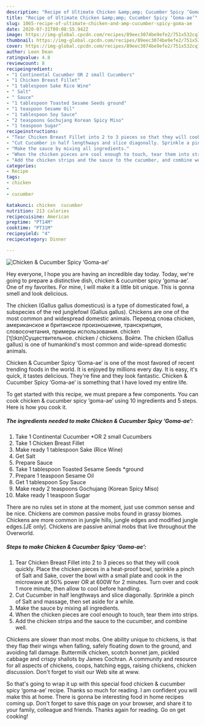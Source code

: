 ```yaml
---
description: "Recipe of Ultimate Chicken &amp;amp; Cucumber Spicy ‘Goma-ae’"
title: "Recipe of Ultimate Chicken &amp;amp; Cucumber Spicy ‘Goma-ae’"
slug: 1065-recipe-of-ultimate-chicken-and-amp-cucumber-spicy-goma-ae
date: 2020-07-31T09:08:55.942Z
image: https://img-global.cpcdn.com/recipes/89eec3074be9efe2/751x532cq70/chicken-cucumber-spicy-goma-ae-recipe-main-photo.jpg
thumbnail: https://img-global.cpcdn.com/recipes/89eec3074be9efe2/751x532cq70/chicken-cucumber-spicy-goma-ae-recipe-main-photo.jpg
cover: https://img-global.cpcdn.com/recipes/89eec3074be9efe2/751x532cq70/chicken-cucumber-spicy-goma-ae-recipe-main-photo.jpg
author: Leon Dean
ratingvalue: 4.8
reviewcount: 8
recipeingredient:
- "1 Continental Cucumber OR 2 small Cucumbers"
- "1 Chicken Breast Fillet"
- "1 tablespoon Sake Rice Wine"
- " Salt"
- " Sauce"
- "1 tablespoon Toasted Sesame Seeds ground"
- "1 teaspoon Sesame Oil"
- "1 tablespoon Soy Sauce"
- "2 teaspoons Gochujang Korean Spicy Miso"
- "1 teaspoon Sugar"
recipeinstructions:
- "Tear Chicken Breast Fillet into 2 to 3 pieces so that they will cook quickly. Place the chicken pieces in a heat-proof bowl, sprinkle a pinch of Salt and Sake, cover the bowl with a small plate and cook in the microwave at 50% power OR at 600W for 2 minutes. Turn over and cook 1 more minute, then allow to cool before handling."
- "Cut Cucumber in half lengthways and slice diagonally. Sprinkle a pinch of Salt and massage, then set aside for a while."
- "Make the sauce by mixing all ingredients."
- "When the chicken pieces are cool enough to touch, tear them into strips."
- "Add the chicken strips and the sauce to the cucumber, and combine well."
categories:
- Recipe
tags:
- chicken
- 
- cucumber

katakunci: chicken  cucumber 
nutrition: 213 calories
recipecuisine: American
preptime: "PT14M"
cooktime: "PT31M"
recipeyield: "4"
recipecategory: Dinner

---
```



![Chicken &amp; Cucumber Spicy ‘Goma-ae’](https://img-global.cpcdn.com/recipes/89eec3074be9efe2/751x532cq70/chicken-cucumber-spicy-goma-ae-recipe-main-photo.jpg)

Hey everyone, I hope you are having an incredible day today. Today, we're going to prepare a distinctive dish, chicken &amp; cucumber spicy ‘goma-ae’. One of my favorites. For mine, I will make it a little bit unique. This is gonna smell and look delicious.

The chicken (Gallus gallus domesticus) is a type of domesticated fowl, a subspecies of the red junglefowl (Gallus gallus). Chickens are one of the most common and widespread domestic animals. Перевод слова chicken, американское и британское произношение, транскрипция, словосочетания, примеры использования. chicken [ˈtʃɪkɪn]Существительное. chicken / chickens. Войти. The chicken (Gallus gallus) is one of humankind&#39;s most common and wide-spread domestic animals.

Chicken &amp; Cucumber Spicy ‘Goma-ae’ is one of the most favored of recent trending foods in the world. It is enjoyed by millions every day. It is easy, it's quick, it tastes delicious. They're fine and they look fantastic. Chicken &amp; Cucumber Spicy ‘Goma-ae’ is something that I have loved my entire life.


To get started with this recipe, we must prepare a few components. You can cook chicken &amp; cucumber spicy ‘goma-ae’ using 10 ingredients and 5 steps. Here is how you cook it.

<!--inarticleads1-->

##### The ingredients needed to make Chicken &amp; Cucumber Spicy ‘Goma-ae’:

1. Take 1 Continental Cucumber *OR 2 small Cucumbers
1. Take 1 Chicken Breast Fillet
1. Make ready 1 tablespoon Sake (Rice Wine)
1. Get  Salt
1. Prepare  Sauce
1. Take 1 tablespoon Toasted Sesame Seeds *ground
1. Prepare 1 teaspoon Sesame Oil
1. Get 1 tablespoon Soy Sauce
1. Make ready 2 teaspoons Gochujang (Korean Spicy Miso)
1. Make ready 1 teaspoon Sugar


There are no rules set in stone at the moment, just use common sense and be nice. Chickens are common passive mobs found in grassy biomes. Chickens are more common in jungle hills, jungle edges and modified jungle edges.‌[JE only]. Chickens are passive animal mobs that live throughout the Overworld. 

<!--inarticleads2-->

##### Steps to make Chicken &amp; Cucumber Spicy ‘Goma-ae’:

1. Tear Chicken Breast Fillet into 2 to 3 pieces so that they will cook quickly. Place the chicken pieces in a heat-proof bowl, sprinkle a pinch of Salt and Sake, cover the bowl with a small plate and cook in the microwave at 50% power OR at 600W for 2 minutes. Turn over and cook 1 more minute, then allow to cool before handling.
1. Cut Cucumber in half lengthways and slice diagonally. Sprinkle a pinch of Salt and massage, then set aside for a while.
1. Make the sauce by mixing all ingredients.
1. When the chicken pieces are cool enough to touch, tear them into strips.
1. Add the chicken strips and the sauce to the cucumber, and combine well.


Chickens are slower than most mobs. One ability unique to chickens, is that they flap their wings when falling, safely floating down to the ground, and avoiding fall damage. Buttermilk chicken, scotch bonnet jam, pickled cabbage and crispy shallots by James Cochran. A community and resource for all aspects of chickens, coops, hatching eggs, raising chickens, chicken discussion. Don&#39;t forget to visit our Web site at www. 

So that's going to wrap it up with this special food chicken &amp; cucumber spicy ‘goma-ae’ recipe. Thanks so much for reading. I am confident you will make this at home. There is gonna be interesting food in home recipes coming up. Don't forget to save this page on your browser, and share it to your family, colleague and friends. Thanks again for reading. Go on get cooking!
